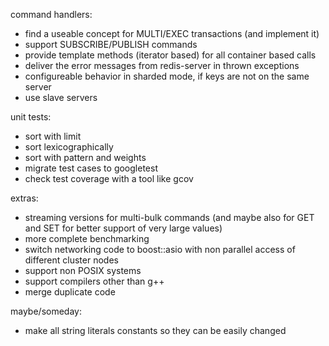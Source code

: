 command handlers:
- find a useable concept for MULTI/EXEC transactions (and implement it)
- support SUBSCRIBE/PUBLISH commands
- provide template methods (iterator based) for all container based calls
- deliver the error messages from redis-server in thrown exceptions
- configureable behavior in sharded mode, if keys are not on the same server
- use slave servers 

unit tests:
- sort with limit
- sort lexicographically
- sort with pattern and weights
- migrate test cases to googletest
- check test coverage with a tool like gcov

extras:
- streaming versions for multi-bulk commands (and maybe also for GET and SET for better support of very large values)
- more complete benchmarking
- switch networking code to boost::asio with non parallel access of different cluster nodes
- support non POSIX systems
- support compilers other than g++
- merge duplicate code

maybe/someday:
- make all string literals constants so they can be easily changed
